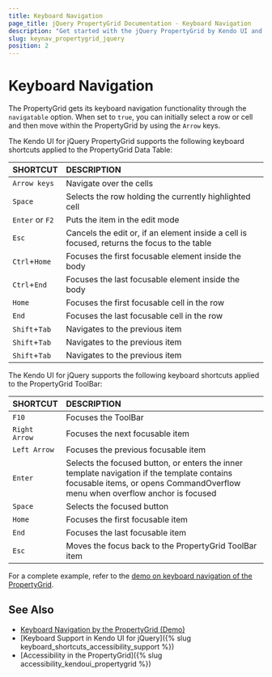 ```yaml
---
title: Keyboard Navigation
page_title: jQuery PropertyGrid Documentation - Keyboard Navigation
description: "Get started with the jQuery PropertyGrid by Kendo UI and learn about the accessibility support it provides through its keyboard navigation functionality."
slug: keynav_propertygrid_jquery
position: 2
---
```


# Keyboard Navigation

The PropertyGrid gets its keyboard navigation functionality through the `navigatable` option. When set to `true`, you can initially select a row or cell and then move within the PropertyGrid by using the `Arrow` keys.

The Kendo UI for jQuery PropertyGrid supports the following keyboard shortcuts applied to the PropertyGrid Data Table:

| SHORTCUT						| DESCRIPTION				                                                        |
|:---                           |:---                                                                                |
| `Arrow keys`                  | Navigate over the cells|
| `Space`                       | Selects the row holding the currently highlighted cell|
| `Enter` or `F2`               | Puts the item in the edit mode|
| `Esc`                         | Cancels the edit or, if an element inside a cell is focused, returns the focus to the table|
| `Ctrl`+`Home`                 | Focuses the first focusable element inside the body|
| `Ctrl`+`End`                  | Focuses the last focusable element inside the body|
| `Home`                        | Focuses the first focusable cell in the row|
| `End`                         | Focuses the last focusable cell in the row|
| `Shift`+`Tab`                 | Navigates to the previous item|
| `Shift`+`Tab`                 | Navigates to the previous item|
| `Shift`+`Tab`                 | Navigates to the previous item|

The Kendo UI for jQuery supports the following keyboard shortcuts applied to the PropertyGrid ToolBar:

| SHORTCUT						| DESCRIPTION				                                                        |
|:---                           |:---                                                                                |
| `F10`                         | Focuses the ToolBar|
| `Right Arrow`                 | Focuses the next focusable item|
| `Left Arrow`                  | Focuses the previous focusable item|
| `Enter`                       | Selects the focused button, or enters the inner template navigation if the template contains focusable items, or opens CommandOverflow menu when overflow anchor is focused|
| `Space`                       | Selects the focused button|
| `Home`                        | Focuses the first focusable item|
| `End`                         | Focuses the last focusable item|
| `Esc`                         | Moves the focus back to the PropertyGrid ToolBar item|

For a complete example, refer to the [demo on keyboard navigation of the PropertyGrid](https://demos.telerik.com/kendo-ui/propertygrid/keyboard-navigation).

## See Also

* [Keyboard Navigation by the PropertyGrid (Demo)](https://demos.telerik.com/kendo-ui/propertygrid/keyboard-navigation)
* [Keyboard Support in Kendo UI for jQuery]({% slug keyboard_shortcuts_accessibility_support %})
* [Accessibility in the PropertyGrid]({% slug accessibility_kendoui_propertygrid %})
